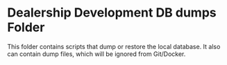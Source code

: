# Dealership Development DB dumps Folder

This folder contains scripts that dump or restore the local database. It also
can contain dump files, which will be ignored from Git/Docker.
